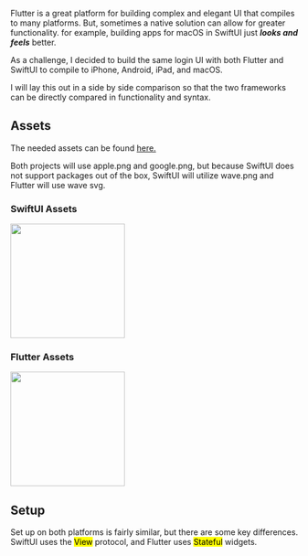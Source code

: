 Flutter is a great platform for building complex and elegant UI that compiles to many platforms. But, sometimes a native solution can allow for greater functionality. for example, building apps for macOS in SwiftUI just ***looks and feels*** better. 

As a challenge, I decided to build the same login UI with both Flutter and SwiftUI to compile to iPhone, Android, iPad, and macOS.

I will lay this out in a side by side comparison so that the two frameworks can be directly compared in functionality and syntax.

## Assets

The needed assets can be found [here.](https://github.com/jake-landersweb/jake_code/tree/main/multiplatform/login_ui/assets)

Both projects will use apple.png and google.png, but because SwiftUI does not support packages out of the box, SwiftUI will utilize wave.png and Flutter will use wave svg.

### SwiftUI Assets

<img src="https://jakelanders.com/media/images/swiftui_assets_loginui.png" height="200px">

### Flutter Assets

<img src="https://jakelanders.com/media/images/flutter_assets_loginui_71dPCQR.png" height="200px">


## Setup

Set up on both platforms is fairly similar, but there are some key differences. SwiftUI uses the <mark>View</mark> protocol, and Flutter uses <mark>Stateful</mark> widgets.

